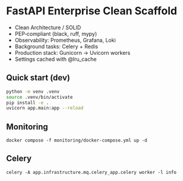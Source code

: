 # FastAPI Enterprise Clean Scaffold

- Clean Architecture / SOLID
- PEP‑compliant (black, ruff, mypy)
- Observability: Prometheus, Grafana, Loki
- Background tasks: Celery + Redis
- Production stack: Gunicorn -> Uvicorn workers
- Settings cached with @lru_cache

## Quick start (dev)

```bash
python -m venv .venv
source .venv/bin/activate
pip install -e .
uvicorn app.main:app --reload
```

## Monitoring

```
docker compose -f monitoring/docker-compose.yml up -d
```

## Celery

```
celery -A app.infrastructure.mq.celery_app.celery worker -l info
```
